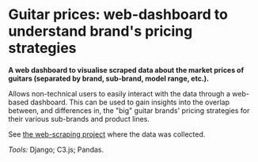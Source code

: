 # Guitar prices: web-dashboard to understand brand's pricing strategies

**A web dashboard to visualise scraped data about the market prices of guitars (separated by brand, sub-brand, model range, etc.).**

Allows non-technical users to easily interact with the data through a web-based dashboard. This can be used to gain insights into the overlap between, and differences in, the "big" guitar brands' pricing strategies for their various sub-brands and product lines.

See [the web-scraping project](https://github.com/oliverlambson/guitar_prices_web_scraping) where the data was collected.

*Tools:* Django; C3.js; Pandas.
